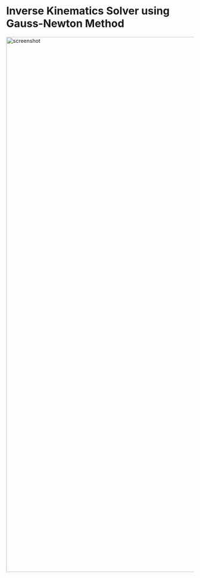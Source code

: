 # Inverse Kinematics Solver using Gauss-Newton Method
<img width="1440" alt="screenshot" src="https://user-images.githubusercontent.com/29158616/42520388-1f3acc92-84a1-11e8-864d-a68782f96e68.png">
